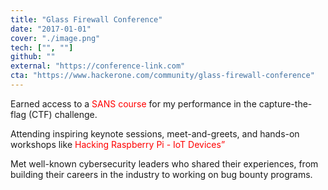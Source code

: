 ```yaml
---
title: "Glass Firewall Conference"
date: "2017-01-01"
cover: "./image.png"
tech: ["", ""]
github: ""
external: "https://conference-link.com"
cta: "https://www.hackerone.com/community/glass-firewall-conference"
---
```


Earned access to a <span style="color: red;">SANS course</span> for my performance in the capture-the-flag (CTF) challenge.

Attending inspiring keynote sessions, meet-and-greets, and hands-on workshops like <span style="color: red;">Hacking Raspberry Pi - IoT Devices”</span>

Met well-known cybersecurity leaders who shared their experiences, from building their careers in the industry to working on bug bounty programs.